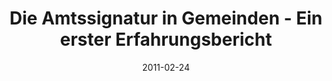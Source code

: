 ---
abstract: ''
authors:
- Bernhard Horn
- Roman Trabitsch
- Gerald Fischer
- Thomas Grechenig
date: '2011-02-24'
featured: false
links:
- name: Publik
  url: https://publik.tuwien.ac.at/showentry.php?ID=205294&lang=1
publication_types:
- '0'
publishDate: '2011-02-24'
title: Die Amtssignatur in Gemeinden - Ein erster Erfahrungsbericht
url_pdf: ''
---